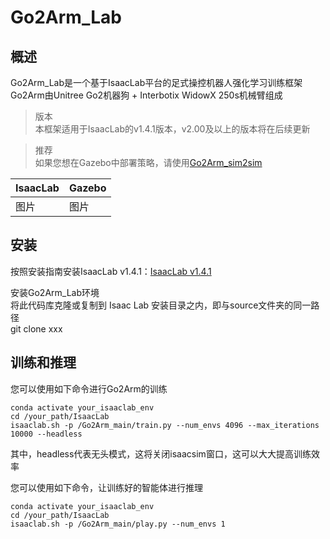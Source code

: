 # Go2Arm_Lab
## 概述
Go2Arm_Lab是一个基于IsaacLab平台的足式操控机器人强化学习训练框架  
Go2Arm由Unitree Go2机器狗 + Interbotix WidowX 250s机械臂组成  

>版本  
>本框架适用于IsaacLab的v1.4.1版本，v2.00及以上的版本将在后续更新

>推荐  
>如果您想在Gazebo中部署策略，请使用[Go2Arm_sim2sim](https://github.com/zzzJie-Robot/Go2Arm_Lab "Go2Arm_sim2sim")

| IsaacLab  | Gazebo|
| ---------- | -----------|
| 图片   | 图片   |  

## 安装
按照安装指南安装IsaacLab v1.4.1：[IsaacLab v1.4.1](https://isaac-sim.github.io/IsaacLab/v1.4.1/source/setup/installation/index.html "IsaacLab")  

安装Go2Arm_Lab环境  
将此代码库克隆或复制到 Isaac Lab 安装目录之内，即与source文件夹的同一路径  
    git clone xxx  

## 训练和推理
您可以使用如下命令进行Go2Arm的训练  

    conda activate your_isaaclab_env  
    cd /your_path/IsaacLab  
    isaaclab.sh -p /Go2Arm_main/train.py --num_envs 4096 --max_iterations 10000 --headless  
    
其中，headless代表无头模式，这将关闭isaacsim窗口，这可以大大提高训练效率  

您可以使用如下命令，让训练好的智能体进行推理  

    conda activate your_isaaclab_env  
    cd /your_path/IsaacLab  
    isaaclab.sh -p /Go2Arm_main/play.py --num_envs 1  
